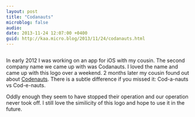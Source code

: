 ```yaml
---
layout: post
title: "Codanauts"
microblog: false
audio: 
date: 2013-11-24 12:07:00 +0400
guid: http://kaa.micro.blog/2013/11/24/codanauts.html
---
```

<img src="https://micro.kaa.bz/uploads/2018/fa57a253f5.jpg" alt="" />

In early 2012 I was working on an app for iOS with my cousin. The second company name we came up with was Codanauts. I loved the name and came up with this logo over a weekend. 2 months later my cousin found out about <a href="http://www.codenauts.com">Codenauts</a>. There is a subtle difference if you missed it: Cod-a-nauts vs Cod-e-nauts.

Oddly enough they seem to have stopped their operation and our operation never took off. I still love the similicity of this logo and hope to use it in the future.
